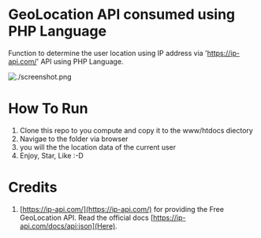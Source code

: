 # GeoLocation API consumed using PHP Language
Function to determine the user location using IP address via 'https://ip-api.com/' API using PHP Language.

![./screenshot.png](Screenshot)

# How To Run
1. Clone this repo to you compute and copy it to the www/htdocs diectory
2. Navigae to the folder via browser
3. you will the the location data of the current user
4. Enjoy, Star, Like :-D

# Credits
1. [https://ip-api.com/](https://ip-api.com/) for providing the Free GeoLocation API. Read the official docs [https://ip-api.com/docs/api:json](Here).
